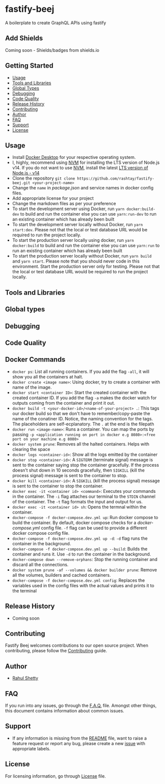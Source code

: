 # fastify-beej

A boilerplate to create GraphQL APIs using fastify

## Add Shields

Coming soon - Shields/badges from shields.io

## Getting Started

- [Usage](#usage)
- [Tools and Libraries](#tools-and-libraries)
- [Global Types](#global-types)
- [Debugging](#debugging)
- [Code Quality](#code-quality)
- [Release History](#release-history)
- [Contributing](#contributing)
- [Author](#author)
- [FAQ](#faq)
- [Support](#support)
- [License](#license)

## Usage

- Install [Docker Desktop](https://www.docker.com/get-started) for your respective operating system.
- I, highly, recommend using [NVM](https://github.com/nvm-sh/nvm/blob/master/README.md) for installing the LTS version of Node.js v14. If you do not want to use [NVM](https://github.com/nvm-sh/nvm/blob/master/README.md), install the latest [LTS version of Node.js - v14](https://nodejs.org/en/about/releases/)
- Clone the repository `git clone https://github.com/rashtay/fastify-beej.git <your-project-name>`
- Change the `name` in _package.json_ and service names in docker config files.
- Add appropriate license for your project
- Change the markdown files as per your preference
- To start the development server using Docker, run `yarn docker:build-dev` to build and run the container else you can use `yarn:run-dev` to run an existing container which has already been built
- To start the development server locally without Docker, run `yarn start:dev`. Please not that the local or test database URL would be required to run the project locally.
- To start the production server locally using docker, run `yarn docker:build` to build and run the container else you can use `yarn:run` to run an existing container which has already been built
- To start the production server locally without Docker, run `yarn build` and `yarn start`. Please note that you should never code in this environment. Start the production server only for testing. Please not that the local or test database URL would be required to run the project locally.

## Tools and Libraries

## Global types

## Debugging

## Code Quality

## Docker Commands

- `docker ps`: List all running containers. If you add the flag `-all`, it will show you all the containers at halt.
- `docker create <image name>`: Using docker, try to create a container with name of the image.
- `docker start <container ID>`: Start the created container with the created container ID. If you add the flag `-a` makes the docker watch for outputs coming from the container and print it out.
- `docker build -t <your-docker-id>/<name-of-your-project> .`: This tags our docker build so that we don't have to remember/copy-paste the name of the conatiner ID. Notice, the naming convention for the tags. The placeholders are self-ecplanatory. The `.` at the end is the filepath
- `docker run <image-name>`: Runs a container. You can map the ports by passing `-p <application running on port in docker e.g 8080>:<free port on your machine e.g 8080>`
- `docker system prune`: Removes all the halted containers. Helps with clearing the space
- `docker logs <container-id>`: Show all the logs emitted by the container
- `docker stop <container-id>`: A `SIGTERM` (terminate signal) message is sent to the container saying stop the container gracefully. If the process doesn't shut down in 10 seconds gracefully, then `SIGKILL` (kill the process signal) message is sent to the container to stop.
- `docker kill <container-id>`: A `SIGKILL` (kill the process signal) message is sent to the container to stop the container.
- `docker exec -it <container id> <command>`: Executes your commands in the container. The `-i` flag attaches our terminal to the `STDIN` channel of the container. The `-t` flag formats the input and output for us.
- `docker exec -it <container id> sh`: Opens the termnal within the container.
- `docker-compose -f docker-compose.dev.yml up`: Run docker compose to build the container. By default, docker compose checks for a _docker-compose.yml_ config file. `-f` flag can be used to provide a different docker compose config file.
- `docker-compose -f docker-compose.dev.yml up -d`: `-d` flag runs the container in the background.
- `docker-compose -f docker-compose.dev.yml up --build`: Builds the container and runs it. Use `-d` to run the container in the background.
- `docker-compose down --remove-orphans`: Stop the running container and discard all the connections.
- `docker system prune -af --volumes && docker builder prune`: Remove all the volumes, builders and cached containers.
- `docker-compose -f docker-compose.dev.yml config`: Replaces the variables used in the config files with the actual values and prints it to the terminal

## Release History

- Coming soon

## Contributing

Fastify Beej welcomes contributions to our open source project. When contributing, please follow the [Contributing](https://github.com/rashtay/React_Native_Seed/blob/main/CONTRIBUTING.md) guide.

## Author

- [Rahul Shetty](https://github.com/rashtay)

## FAQ

If you run into any issues, go through the [F.A.Q.](https://github.com/rashtay/React_Native_Seed/blob/main/FAQ.md) file. Amongst other things, this document contains information about common issues.

## Support

- If any information is missing from the [README](https://github.com/rashtay/React_Native_Seed/blob/main/README.md) file, want to raise a feature request or report any bug, please create a new [issue](https://github.com/rashtay/React_Native_Seed/issues) with appropriate labels.

## License

For licensing information, go through [License](https://github.com/rashtay/React_Native_Seed/blob/main/LICENSE) file.
